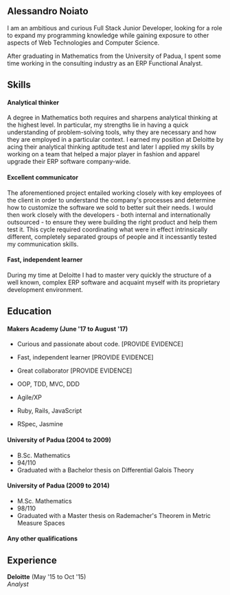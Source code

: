 ## Alessandro Noiato

I am an ambitious and curious Full Stack Junior Developer, looking for a role to expand my programming knowledge while gaining exposure to other aspects of Web Technologies and Computer Science.

After graduating in Mathematics from the University of Padua, I spent some time working in the consulting industry as an ERP Functional Analyst. 

## Skills

#### Analytical thinker

A degree in Mathematics both requires and sharpens analytical thinking at the highest level. In particular, my strengths lie in having a quick understanding of problem-solving tools, why they are necessary and how they are employed in a particular context. I earned my position at Deloitte by acing their analytical thinking aptitude test and later I applied my skills by working on a team that helped a major player in fashion and apparel upgrade their ERP software company-wide.  

#### Excellent communicator

The aforementioned project entailed working closely with key employees of the client in order to understand the company's processes and determine how to customize the software we sold to better suit their needs. I would then work closely with the developers - both internal and internationally outsourced - to ensure they were building the right product and help them test it. This cycle required coordinating what were in effect intrinsically different, completely separated groups of people and it incessantly tested my communication skills.

#### Fast, independent learner

During my time at Deloitte I had to master very quickly the structure of a well known, complex ERP software and acquaint myself with its proprietary development environment.

## Education

#### Makers Academy (June '17 to August '17)

- Curious and passionate about code. [PROVIDE EVIDENCE]
- Fast, independent learner [PROVIDE EVIDENCE]
- Great collaborator [PROVIDE EVIDENCE]

- OOP, TDD, MVC, DDD
- Agile/XP
- Ruby, Rails, JavaScript
- RSpec, Jasmine

#### University of Padua (2004 to 2009)

- B.Sc. Mathematics
- 94/110
- Graduated with a Bachelor thesis on Differential Galois Theory

#### University of Padua (2009 to 2014)

- M.Sc. Mathematics 
- 98/110
- Graduated with a Master thesis on Rademacher's Theorem in Metric Measure Spaces

#### Any other qualifications

## Experience

**Deloitte** (May '15 to Oct '15)    
*Analyst* 
